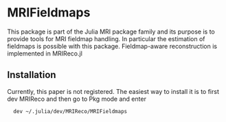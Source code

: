 # MRIFieldmaps

This package is part of the Julia MRI package family and its purpose is to provide tools
for MRI fieldmap handling. In particular the estimation of fieldmaps is possible with
this package. Fieldmap-aware reconstruction is implemented in MRIReco.jl

## Installation

Currently, this paper is not registered. The easiest way to install it is to first dev MRIReco
and then go to Pkg mode and enter
```
  dev ~/.julia/dev/MRIReco/MRIFieldmaps
```